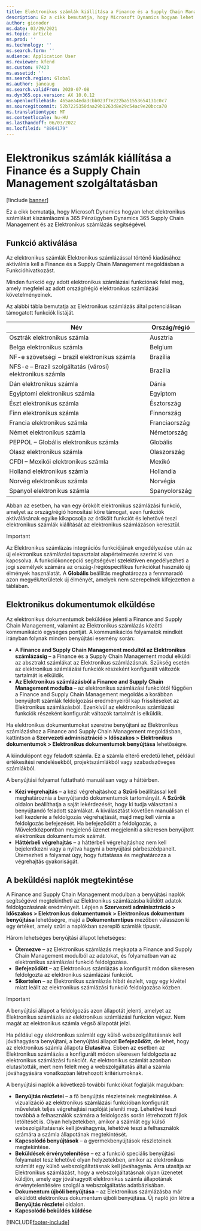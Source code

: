 ```yaml
---
title: Elektronikus számlák kiállítása a Finance és a Supply Chain Management szolgáltatásban
description: Ez a cikk bemutatja, hogy Microsoft Dynamics hogyan lehet elektronikus számlákat kiszámláozni a 365 Pénzügyben Dynamics 365 Supply Chain Management és az Elektronikus számlázás segítségével.
author: gionoder
ms.date: 03/29/2021
ms.topic: article
ms.prod: ''
ms.technology: ''
ms.search.form: ''
audience: Application User
ms.reviewer: kfend
ms.custom: 97423
ms.assetid: ''
ms.search.region: Global
ms.author: janeaug
ms.search.validFrom: 2020-07-08
ms.dyn365.ops.version: AX 10.0.12
ms.openlocfilehash: 465aea4eda3cbb023f7e222ba51553654131c0c7
ms.sourcegitcommit: 52b7225350daa29b1263d8e29c54ac9e20bcca70
ms.translationtype: MT
ms.contentlocale: hu-HU
ms.lasthandoff: 06/03/2022
ms.locfileid: "8864179"
---
```

# <a name="issue-electronic-invoices-in-finance-and-supply-chain-management"></a>Elektronikus számlák kiállítása a Finance és a Supply Chain Management szolgáltatásban

[!include [banner](../includes/banner.md)]

Ez a cikk bemutatja, hogy Microsoft Dynamics hogyan lehet elektronikus számlákat kiszámláozni a 365 Pénzügyben Dynamics 365 Supply Chain Management és az Elektronikus számlázás segítségével.


## <a name="feature-activation"></a>Funkció aktiválása

Az elektronikus számlák Elektronikus számlázással történő kiadásához aktiválnia kell a Finance és a Supply Chain Management megoldásban a Funkcióhivatkozást.

Minden funkció egy adott elektronikus számlázási funkciónak felel meg, amely megfelel az adott ország/régió elektronikus számlázási követelményeinek.

Az alábbi tábla bemutatja az Elektronikus számlázás által potenciálisan támogatott funkciók listáját.

| Név                                              | Ország/régió |
|---------------------------------------------------|----------------|
|Osztrák elektronikus számla                        |Ausztria         |
|Belga elektronikus számla                         |Belgium         |
|NF-e szövetségi – brazil elektronikus számla       |Brazília          |
|NFS-e – Brazil szolgáltatás (városi) elektronikus számla|Brazília          |
|Dán elektronikus számla                          |Dánia         |
|Egyiptomi elektronikus számla                        |Egyiptom           |
|Észt elektronikus számla                        |Észtország         |
|Finn elektronikus számla                         |Finnország         |
|Francia elektronikus számla                          |Franciaország          |
|Német elektronikus számla                          |Németország         |
|PEPPOL – Globális elektronikus számla                 |Globális          |
|Olasz elektronikus számla                         |Olaszország           |
|CFDI – Mexikói elektronikus számla                  |Mexikó          |
|Holland elektronikus számla                           |Hollandia     |
|Norvég elektronikus számla                       |Norvégia          |
|Spanyol elektronikus számla                         |Spanyolország           |

Abban az esetben, ha van egy örökölt elektronikus számlázási funkció, amelyet az ország/régió honosítási köre támogat, ezen funkciók aktiválásának egyike kikapcsolja az örökölt funkciót és lehetővé teszi elektronikus számlák kiállítását az elektronikus számlázáson keresztül.

> [!IMPORTANT]
> Az Elektronikus számlázás integrációs funkciójának engedélyezése után az új elektronikus számlázási tapasztalat alapértelmezés szerint ki van kapcsolva. A funkciókoncepció segítségével szelektíven engedélyezheti a jogi személyek számára az ország-/régióspecifikus funkciókat használó új élmények használatát. A **Globális** beállítás meghatározza a fennmaradó azon megyék/területek új élményét, amelyek nem szerepelnek kifejezetten a táblában.

## <a name="submit-electronic-documents"></a>Elektronikus dokumentumok elküldése

Az elektronikus dokumentumok beküldése jelenti a Finance and Supply Chain Management, valamint az Elektronikus számlázás közötti kommunikáció egységes pontját. A kommunikációs folyamatok mindkét irányban folynak minden benyújtási esemény során:

- A **Finance and Supply Chain Management modultól az Elektronikus számlázásig** – a Finance és a Supply Chain Management modul elküldi az absztrakt számlákat az Elektronikus számlázásnak. Szükség esetén az elektronikus számlázási funkciók részeként konfigurált változók tartalmát is elküldik.
- **Az Elektronikus számlázásból a Finance and Supply Chain Management modulba** – az elektronikus számlázási funkciótól függően a Finance and Supply Chain Management megoldás a korábban benyújtott számlák feldolgozási eredményeiről kap frissítéseket az Elektronikus számlázásból. Ezenkívül az elektronikus számlázási funkciók részeként konfigurált változók tartalmát is elküldik.

Ha elektronikus dokumentumokat szeretne benyújtani az Elektronikus számlázáshoz a Finance and Supply Chain Management megoldásban, kattintson a **Szervezeti adminisztráció &gt; Időszakos &gt; Elektronikus dokumentumok &gt; Elektronikus dokumentumok benyújtása** lehetőségre.

A kiindulópont egy feladott számla. Ez a számla eltérő eredetű lehet, például értékesítési rendelésekből, projektszámlákból vagy szabadszöveges számlákból.

A benyújtási folyamat futtatható manuálisan vagy a háttérben.

- **Kézi végrehajtás** – a kézi végrehajtáshoz a **Szűrő** beállítással kell meghatároznia a benyújtandó dokumentumok tartományát. A **Szűrők** oldalon beállíthatja a saját lekérdezését, hogy ki tudja választani a benyújtandó feladott számlákat. A kiválasztást követően manuálisan el kell kezdenie a feldolgozás végrehajtását, majd meg kell várnia a feldolgozás befejezését. Ha befejeződött a feldolgozás, a Műveletközpontban megjelenő üzenet megjeleníti a sikeresen benyújtott elektronikus dokumentumok számát.
- **Háttérbeli végrehajtás** – a háttérbeli végrehajtáshoz nem kell bejelentkezni vagy a nyitva hagyni a benyújtási párbeszédpanelt. Ütemezheti a folyamat úgy, hogy futtatássa és meghatározza a végrehajtás gyakoriságát.

## <a name="view-the-submission-logs"></a>A beküldési naplók megtekintése

A Finance and Supply Chain Management modulban a benyújtási naplók segítségével megtekintheti az Elektronikus számlázásba küldött adatok feldolgozásának eredményeit. Lépjen a **Szervezeti adminisztráció &gt; Időszakos &gt; Elektronikus dokumentumok &gt; Elektronikus dokumentum benyújtása** lehetőségre, majd a **Dokumentumtípus** mezőben válasszon ki egy értéket, amely szűri a naplókban szereplő számlák típusát.

Három lehetséges benyújtási állapot lehetséges:

- **Ütemezve** – az Elektronikus számlázás megkapta a Finance and Supply Chain Management modulból az adatokat, és folyamatban van az elektronikus számlázási funkció feldolgozása.
- **Befejeződött** – az Elektronikus számlázás a konfigurált módon sikeresen feldolgozta az elektronikus számlázási funkciót.
- **Sikertelen** – az Elektronikus számlázás hibát észlelt, vagy egy kivétel miatt leállt az elektronikus számlázási funkció feldolgozása közben.

> [!IMPORTANT]
> A benyújtási állapot a feldolgozás azon állapotát jelenti, amelyet az Elektronikus számlázás az elektronikus számlázási funkción végez. Nem magát az elektronikus számla végső állapotát jelzi.
>
> Ha például egy elektronikus számlát egy külső webszolgáltatásnak kell jóváhagyásra benyújtani, a benyújtási állapot **Befejeződött**, de lehet, hogy az elektronikus számla állapota **Elutasítva**. Ebben az esetben az Elektronikus számlázás a konfigurált módon sikeresen feldolgozta az elektronikus számlázási funkciót. Az elektronikus számlát azonban elutasították, mert nem felelt meg a webszolgáltatás által a számla jóváhagyására vonatkozóan létrehozott kritériumoknak.

A benyújtási naplók a következő további funkciókat foglalják magukban:

- **Benyújtás részletei** – a fő benyújtás részleteinek megtekintése. A vizualizáció az elektronikus számlázási funkcióban konfigurált műveletek teljes végrehajtási naplóját jeleníti meg. Lehetővé teszi továbbá a felhasználók számára a feldolgozás során létrehozott fájlok letöltését is. Olyan helyzetekben, amikor a számlát egy külső webszolgáltatásnak kell jóváhagynia, lehetővé teszi a felhasználók számára a számla állapotának megtekintését.
- **Kapcsolódó benyújtások** – a gyermekbenyújtások részleteinek megtekintése.
- **Beküldések érvénytelenítése** – ez a funkció speciális benyújtási folyamatot tesz lehetővé olyan helyzetekben, amikor az elektronikus számlát egy külső webszolgáltatásnak kell jóváhagynia. Arra utasítja az Elektronikus számlázást, hogy a webszolgáltatásnak olyan üzenetet küldjön, amely egy jóváhagyott elektronikus számla állapotának érvénytelenítésére szolgál a webszolgáltatás adatbázisában.
- **Dokumentum újbóli benyújtása** – az Elektronikus számlázásba már elküldött elektronikus dokumentum újbóli benyújtása. Új napló jön létre a **Benyújtás részletei** oldalon.
- **Kapcsolódó beküldés küldése**


[!INCLUDE[footer-include](../../includes/footer-banner.md)]
